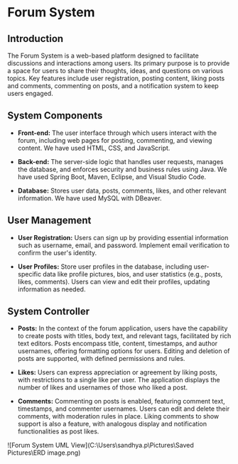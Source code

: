 # Forum System

## Introduction

The Forum System is a web-based platform designed to facilitate discussions and interactions among users.
Its primary purpose is to provide a space for users to share their thoughts, ideas, and questions on various topics. 
Key features include user registration, posting content, liking posts and comments, commenting on posts, and a notification system to keep users engaged.

## System Components

- **Front-end:** The user interface through which users interact with the forum, including web pages for posting, commenting, and viewing content. We have used HTML, CSS, and JavaScript.

- **Back-end:** The server-side logic that handles user requests, manages the database, and enforces security and business rules using Java. We have used Spring Boot, Maven, Eclipse, and Visual Studio Code.

- **Database:** Stores user data, posts, comments, likes, and other relevant information. We have used MySQL with DBeaver.

## User Management

- **User Registration:** Users can sign up by providing essential information such as username, email, and password. Implement email verification to confirm the user's identity.

- **User Profiles:** Store user profiles in the database, including user-specific data like profile pictures, bios, and user statistics (e.g., posts, likes, comments). Users can view and edit their profiles, updating information as needed.

## System Controller

- **Posts:** In the context of the forum application, users have the capability to create posts with titles, body text, and relevant tags, facilitated by rich text editors. Posts encompass title, content, timestamps, and author usernames, offering formatting options for users. Editing and deletion of posts are supported, with defined permissions and rules.

- **Likes:** Users can express appreciation or agreement by liking posts, with restrictions to a single like per user. The application displays the number of likes and usernames of those who liked a post.

- **Comments:** Commenting on posts is enabled, featuring comment text, timestamps, and commenter usernames. Users can edit and delete their comments, with moderation rules in place. Liking comments to show support is also a feature, with analogous display and notification functionalities as post likes.

![Forum System UML View](C:\Users\sandhya.p\Pictures\Saved Pictures\ERD image.png)
